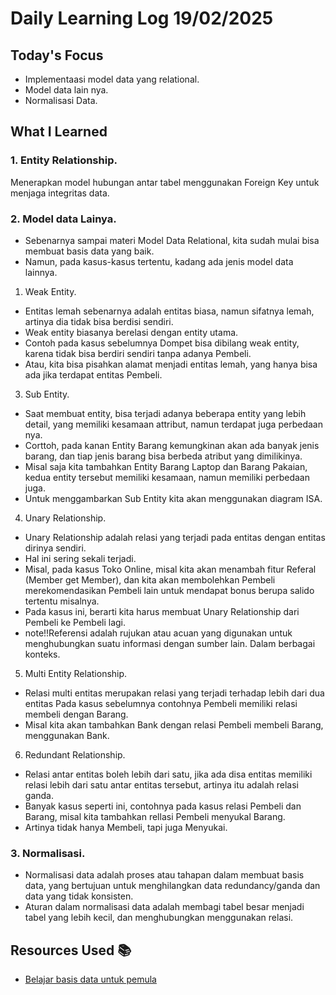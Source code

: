# Daily Learning Log 19/02/2025

## Today's Focus

- Implementaasi model data yang relational.
- Model data lain nya.
- Normalisasi Data.

## What I Learned

### 1. Entity Relationship.
Menerapkan model hubungan antar tabel menggunakan Foreign Key untuk menjaga integritas data.

### 2. Model data Lainya.
- Sebenarnya sampai materi Model Data Relational, kita sudah mulai bisa membuat basis data yang baik.
- Namun, pada kasus-kasus tertentu, kadang ada jenis model data lainnya.
1. Weak Entity.
- Entitas lemah sebenarnya adalah entitas biasa, namun sifatnya lemah, artinya dia tidak bisa berdisi sendiri.
- Weak entity biasanya berelasi dengan entity utama.
- Contoh pada kasus sebelumnya Dompet bisa dibilang weak entity, karena tidak bisa berdiri sendiri tanpa adanya Pembeli.
- Atau, kita bisa pisahkan alamat menjadi entitas lemah, yang hanya bisa ada jika terdapat entitas Pembeli.

3. Sub Entity.
- Saat membuat entity, bisa terjadi adanya beberapa entity yang lebih detail, yang memiliki kesamaan attribut, namun terdapat juga perbedaan nya.
- Corttoh, pada kanan Entity Barang kemungkinan akan ada banyak jenis barang, dan tiap jenis barang bisa berbeda atribut yang dimilikinya.
- Misal saja kita tambahkan Entity Barang Laptop dan Barang Pakaian, kedua entity tersebut memiliki kesamaan, namun memiliki perbedaan juga.
- Untuk menggambarkan Sub Entity kita akan menggunakan diagram ISA.

4. Unary Relationship.
- Unary Relationship adalah relasi yang terjadi pada entitas dengan entitas dirinya sendiri.
- Hal ini sering sekali terjadi.
- Misal, pada kasus Toko Online, misal kita akan menambah fitur Referal (Member get Member), dan kita akan membolehkan Pembeli merekomendasikan Pembeli lain untuk mendapat bonus berupa salido tertentu misalnya.
- Pada kasus ini, berarti kita harus membuat Unary Relationship dari Pembeli ke Pembeli lagi.
- note!!Referensi adalah rujukan atau acuan yang digunakan untuk menghubungkan suatu informasi dengan sumber lain. Dalam berbagai konteks.

5. Multi Entity Relationship.
- Relasi multi entitas merupakan relasi yang terjadi terhadap lebih dari dua entitas Pada kasus sebelumnya contohnya Pembeli memiliki relasi membeli 	 dengan Barang.
- Misal kita akan tambahkan Bank dengan relasi Pembeli membeli Barang, menggunakan Bank.

6. Redundant Relationship.
- Relasi antar entitas boleh lebih dari satu, jika ada disa entitas memiliki relasi lebih dari satu antar entitas tersebut, artinya itu adalah relasi 	 ganda.
- Banyak kasus seperti ini, contohnya pada kasus relasi Pembeli dan Barang, misal kita tambahkan rellasi Pembeli menyukal Barang.
- Artinya tidak hanya Membeli, tapi juga Menyukai.


### 3. Normalisasi.
- Normalisasi data adalah proses atau tahapan dalam membuat basis data, yang bertujuan untuk menghilangkan data redundancy/ganda dan data yang tidak konsisten.
- Aturan dalam normalisasi data adalah membagi tabel besar menjadi tabel yang lebih kecil, dan menghubungkan menggunakan relasi.

## Resources Used 📚

- [Belajar basis data untuk pemula](https://youtu.be/S4igMZFCvh8?si=Qds5Y0-nIs9h83A1)
